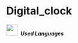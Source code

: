 # Digital_clock
<img src="https://media.giphy.com/media/ObNTw8Uzwy6KQ/giphy.gif" width="30px">&nbsp; ***Used Languages***
